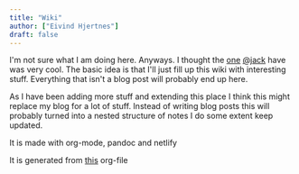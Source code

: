 ```yaml
---
title: "Wiki"
author: ["Eivind Hjertnes"]
draft: false
---
```


I'm not sure what I am doing here. Anyways. I thought the [one](https://rudimentarylathe.org/) [@jack](https://micro.blog/jack) have was very cool. The basic idea is that I'll just fill up this wiki with interesting stuff. Everything that isn't a blog post will probably end up here.

As I have been adding more stuff and extending this place I think this might replace my blog for a lot of stuff. Instead of writing blog posts this will probably turned into a nested structure of notes I do some extent keep updated.

It is made with org-mode, pandoc and netlify

It is generated from [this](https://git.sr.ht/~hjertnes/wiki/tree/master/wiki.org) org-file
